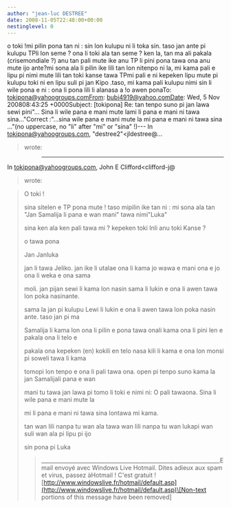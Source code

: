 ```yaml
---
author: "jean-luc DESTREE"
date: 2008-11-05T22:48:00+00:00
nestinglevel: 0
---
```

o toki !mi pilin pona tan ni : sin lon kulupu ni li toka sin. taso jan ante pi kulupu TPli lon seme ? ona li toki ala tan seme ? ken la, tan ma ali pakala (crisemondiale ?) anu tan pali mute ike anu TP li pini pona tawa ona anu mute ijo ante?mi sona ala li pilin ike lili tan lon nitenpo ni la, mi kama pali e lipu pi nimi mute lili tan toki kanse tawa TPmi pali e ni kepeken lipu mute pi kulupu toki ni en lipu suli pi jan Kipo .taso, mi kama pali kulupu nimi sin li wile pona e ni : ona li pona lili li alanasa a !o awen ponaTo: [tokipona@yahoogroups.comFrom](mailto://tokipona@yahoogroups.comFrom): [bubi4919@yahoo.comDate](mailto://bubi4919@yahoo.comDate): Wed, 5 Nov 200808:43:25 +0000Subject: \[tokipona\] Re: tan tenpo suno pi jan lawa sewi pini"... Sina li wile pana e mani mute lami li pana e mani ni tawa sina..."Correct :"...sina wile pana e mani mute la mi pana e mani ni tawa sina ..."(no uppercase, no "li" after "mi" or "sina" !)---
 In [tokipona@yahoogroups.com](mailto://tokipona@yahoogroups.com), "destree2"<jldestree@...
> wrote:

>> ---
 In [tokipona@yahoogroups.com](mailto://tokipona@yahoogroups.com), John E Clifford<clifford-j@
> 
> wrote:

> 
> O toki !
> 
> sina sitelen e TP pona mute ! taso mipilin ike tan ni : mi sona ala 
> tan "Jan Samalija li pana e wan mani" tawa nimi"Luka"
> 
> sina ken ala ken pali tawa mi ? kepeken toki Inli anu toki Kanse ?
> 
>o tawa pona
> 
> Jan Janluka
> 
> 
> 
> 
> 
> 
>> 
> jan li tawa Jeliko. jan ike li utalae ona li kama jo wawa e mani 
> ona e jo ona li weka e ona sama
> 
> moli. jan pijan sewi li kama lon nasin sama li lukin e ona li 
> awen tawa lon poka nasinante. 
> 
> sama la jan pi kulupu Lewi li lukin e ona li awen tawa lon poka 
>nasin ante. taso jan pi ma
> 
> Samalija li kama lon ona li pilin e pona tawa onali kama ona li 
> pini len e pakala ona li telo e
> 
> pakala ona kepeken (en) kokili en telo nasa kili li kama e ona 
> lon monsi pi soweli tawa li kama
> 
> tomopi lon tenpo e ona li pali tawa ona. open pi tenpo suno 
> kama la jan Samalijali pana e wan
> 
> mani tu tawa jan lawa pi tomo li toki e nimi ni: O pali tawaona. 
> Sina li wile pana e mani mute la
> 
> mi li pana e mani ni tawa sina lontawa mi kama. 
> 
> tan wan lili nanpa tu wan ala tawa wan lili nanpa tu wan lukapi 
> wan suli wan ala pi lipu pi ijo
> 
> sin pona pi Luka
> 
>>\_\_\_\_\_\_\_\_\_\_\_\_\_\_\_\_\_\_\_\_\_\_\_\_\_\_\_\_\_\_\_\_\_\_\_\_\_\_\_\_\_\_\_\_\_\_\_\_\_\_\_\_\_\_\_\_\_\_\_\_\_\_\_\_\_Email envoyé avec Windows Live Hotmail. Dites adieux aux spam et virus, passez àHotmail ! C'est gratuit ![http://www.windowslive.fr/hotmail/default.asp](http://www.windowslive.fr/hotmail/default.asp)\[Non-text portions of this message have been removed\]